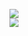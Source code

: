 [![](https://img.shields.io/badge/Made%20With-Github%20Spray-lightgrey.svg?style=for-the-badge&logo=github)](https://github.com/Annihil/github-spray#9707)  
[![](https://i.imgur.com/2DrTn0Z.gif)](https://github.com/Annihil/github-spray)
